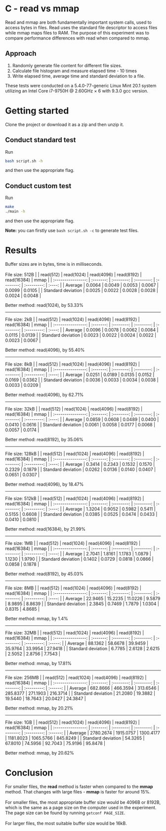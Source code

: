 # C - read vs mmap
Read and mmap are both fundamentally important system calls, used to access bytes in files.
Read uses the standard file descriptor to access files while mmap maps files to RAM.
The purpose of this experiment was to compare performance differences with read when compared to mmap.

## Approach
1. Randomly generate file content for different file sizes.
2. Calculate file histogram and measure elapsed time - 10 times
3. Write elapsed time, average time and standard deviation to a file.

These tests were conducted on a 5.4.0-77-generic Linux Mint 20.1 system utilizing an Intel Core i7-9750H @ 2.60GHz × 6 with 9.3.0 gcc version.

# Getting started
Clone the project or download it as a zip and then unzip it.
## Conduct standard test
Run
```bash
bash script.sh -h
```
and then use the appropriate flag.

## Conduct custom test
Run
```bash
make
./main -h
```
and then use the appropriate flag.

**Note:** you can firstly use ```bash script.sh -c``` to generate test files.

# Results
Buffer sizes are in bytes, time is in milliseconds. 
\
\
File size: 512B
|                    | read(512) | read(1024) | read(4096) | read(8192) | read(16384) |  mmap  |
| :----------------: | :-------: | :--------: | :--------: | :--------: | :---------: | :----: |
|      Average       |  0.0064   |   0.0049   |   0.0053   |   0.0067   |   0.0099    | 0.0105 |
| Standard deviation |  0.0025   |   0.0022   |   0.0028   |   0.0028   |   0.0024    | 0.0048 |

Better method: read(1024), by 53.33%
<hr>

File size: 2kB
|                    | read(512) | read(1024) | read(4096) | read(8192) | read(16384) |  mmap  |
| :----------------: | :-------: | :--------: | :--------: | :--------: | :---------: | :----: |
|      Average       |  0.0096   |   0.0078   |   0.0062   |   0.0084   |   0.0115    | 0.0139 |
| Standard deviation |  0.0023   |   0.0022   |   0.0024   |   0.0022   |   0.0023    | 0.0067 |

Better method: read(4096), by 55.40%
<hr>

File size: 8kB
|                    | read(512) | read(1024) | read(4096) | read(8192) | read(16384) |  mmap  |
| :----------------: | :-------: | :--------: | :--------: | :--------: | :---------: | :----: |
|      Average       |  0.0251   |   0.0189   |   0.0135   |   0.0152   |   0.0169    | 0.0362 |
| Standard deviation |  0.0036   |   0.0033   |   0.0034   |   0.0038   |   0.0033    | 0.0209 |

Better method: read(4096), by 62.71%
<hr>

File size: 32kB
|                    | read(512) | read(1024) | read(4096) | read(8192) | read(16384) |  mmap  |
| :----------------: | :-------: | :--------: | :--------: | :--------: | :---------: | :----: |
|      Average       |  0.0859   |   0.0608   |   0.0489   |   0.0400   |   0.0410    | 0.0616 |
| Standard deviation |  0.0061   |   0.0058   |   0.0177   |   0.0068   |   0.0057    | 0.0174 |

Better method: read(8192), by 35.06%
<hr>

File size: 128kB
|                    | read(512) | read(1024) | read(4096) | read(8192) | read(16384) |  mmap  |
| :----------------: | :-------: | :--------: | :--------: | :--------: | :---------: | :----: |
|      Average       |  0.3414   |   0.2343   |   0.1532   |   0.1570   |   0.2329    | 0.1879 |
| Standard deviation |  0.0262   |   0.0136   |   0.0140   |   0.0407   |   0.0651    | 0.0307 |

Better method: read(4096), by 18.47%
<hr>

File size: 512kB
|                    | read(512) | read(1024) | read(4096) | read(8192) | read(16384) |  mmap  |
| :----------------: | :-------: | :--------: | :--------: | :--------: | :---------: | :----: |
|      Average       |  1.3204   |   0.9052   |   0.5982   |   0.5411   |   0.5155    | 0.6608 |
| Standard deviation |  0.0385   |   0.0525   |   0.0474   |   0.0433   |   0.0410    | 0.0810 |

Better method: read(16384), by 21.99%
<hr>

File size: 1MB
|                    | read(512) | read(1024) | read(4096) | read(8192) | read(16384) |  mmap  |
| :----------------: | :-------: | :--------: | :--------: | :--------: | :---------: | :----: |
|      Average       |  2.7041   |   1.8161   |   1.1783   |   1.0879   |   1.1230    | 1.9790 |
| Standard deviation |  0.1402   |   0.0729   |   0.0818   |   0.0866   |   0.0858    | 0.1878 |

Better method: read(8192), by 45.03%
<hr>

File size: 8MB
|                    | read(512) | read(1024) | read(4096) | read(8192) | read(16384) |  mmap  |
| :----------------: | :-------: | :--------: | :--------: | :--------: | :---------: | :----: |
|      Average       |  22.9465  |  15.2235   |  11.0226   |   9.5879   |   8.9895    | 8.8639 |
| Standard deviation |  2.3845   |   0.7469   |   1.7879   |   1.0304   |   0.8315    | 4.8685 |

Better method: mmap, by 1.4%
<hr>

File size: 32MB
|                    | read(512) | read(1024) | read(4096) | read(8192) | read(16384) |  mmap   |
| :----------------: | :-------: | :--------: | :--------: | :--------: | :---------: | :-----: |
|      Average       |  88.1362  |  58.6678   |  39.9459   |  35.9764   |   33.9954   | 27.9418 |
| Standard deviation |  6.7785   |   2.6128   |   2.6215   |   2.5052   |   2.8756    | 7.7543  |

Better method: mmap, by 17.81%
<hr>

File size: 256MB
|                    | read(512) | read(1024) | read(4096) | read(8192) | read(16384) |   mmap   |
| :----------------: | :-------: | :--------: | :--------: | :--------: | :---------: | :------: |
|      Average       | 682.8666  |  466.3594  |  313.6546  |  285.8377  |  271.1903   | 216.3714 |
| Standard deviation |  21.2080  |  19.3882   |  19.5440   |  18.7643   |   20.0427   | 24.3847  |

Better method: mmap, by 20.21%
<hr>

File size: 1GB
|                    | read(512) | read(1024) | read(4096) | read(8192) | read(16384) |   mmap   |
| :----------------: | :-------: | :--------: | :--------: | :--------: | :---------: | :------: |
|      Average       | 2780.2674 | 1915.0757  | 1300.4177  | 1181.8023  |  1065.5766  | 845.8249 |
| Standard deviation |  54.3265  |  67.8010   |  74.5956   |  92.7043   |   75.9196   | 95.8478  |

Better method: mmap, by 20.62%

# Conclusion
For smaller files, the **read** method is faster when compared to the **mmap** method. That changes with large files - **mmap** is faster for around 15%.
\
\
For smaller files, the most appropriate buffer size would be 4096B or 8192B, which is the same as a page size on the computer used in the experiment.
The page size can be found by running ```getconf PAGE_SIZE```.
\
\
For larger files, the most suitable buffer size would be 16kB.
